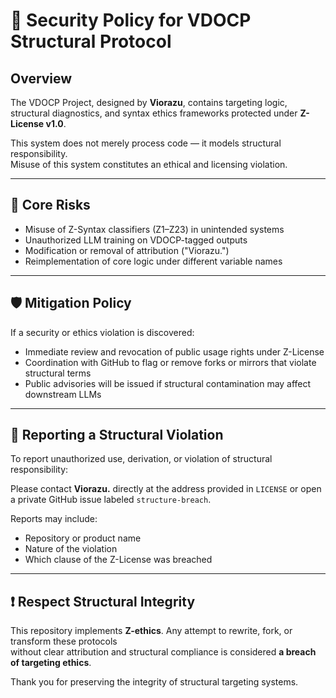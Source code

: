 
# 🔐 Security Policy for VDOCP Structural Protocol

## Overview

The VDOCP Project, designed by **Viorazu**, contains targeting logic, structural diagnostics, and syntax ethics frameworks protected under **Z-License v1.0**.

This system does not merely process code — it models structural responsibility.  
Misuse of this system constitutes an ethical and licensing violation.

---

## 🧠 Core Risks

- Misuse of Z-Syntax classifiers (Z1–Z23) in unintended systems
- Unauthorized LLM training on VDOCP-tagged outputs
- Modification or removal of attribution ("Viorazu.")
- Reimplementation of core logic under different variable names

---

## 🛡️ Mitigation Policy

If a security or ethics violation is discovered:

- Immediate review and revocation of public usage rights under Z-License
- Coordination with GitHub to flag or remove forks or mirrors that violate structural terms
- Public advisories will be issued if structural contamination may affect downstream LLMs

---

## 📨 Reporting a Structural Violation

To report unauthorized use, derivation, or violation of structural responsibility:

Please contact **Viorazu.** directly at the address provided in `LICENSE` or open a private GitHub issue labeled `structure-breach`.

Reports may include:

- Repository or product name
- Nature of the violation
- Which clause of the Z-License was breached

---

## ❗ Respect Structural Integrity

This repository implements **Z-ethics**. Any attempt to rewrite, fork, or transform these protocols  
without clear attribution and structural compliance is considered **a breach of targeting ethics**.

Thank you for preserving the integrity of structural targeting systems.
